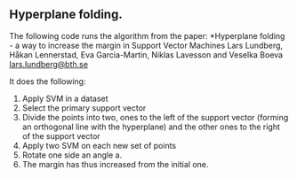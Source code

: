 ## Hyperplane folding.

The following code runs the algorithm from the paper:
*Hyperplane folding - a way to increase the margin in Support Vector Machines
Lars Lundberg, Håkan Lennerstad, Eva Garcia-Martin, Niklas Lavesson and Veselka Boeva
lars.lundberg@bth.se

It does the following:
1. Apply SVM in a dataset
2. Select the primary support vector
3. Divide the points into two, ones to the left of the support vector (forming an orthogonal line with the hyperplane) and the other ones to the right of the support vector
4. Apply two SVM on each new set of points
5. Rotate one side an angle a. 
6. The margin has thus increased from the initial one.
